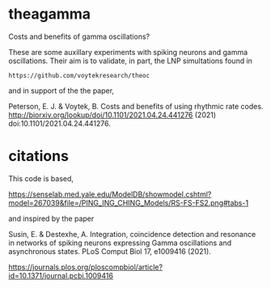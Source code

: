 # theagamma

Costs and benefits of gamma oscillations?

These are some auxillary experiments with spiking neurons and gamma oscillations. Their aim is to validate, in part, the LNP simultations found in

```https://github.com/voytekresearch/theoc```

and in support of the the paper,

Peterson, E. J. & Voytek, B. Costs and benefits of using rhythmic rate codes. http://biorxiv.org/lookup/doi/10.1101/2021.04.24.441276 (2021) doi:10.1101/2021.04.24.441276.

# citations

This code is based,

https://senselab.med.yale.edu/ModelDB/showmodel.cshtml?model=267039&file=/PING_ING_CHING_Models/RS-FS-FS2.png#tabs-1

and inspired by the paper

Susin, E. & Destexhe, A. Integration, coincidence detection and resonance in networks of spiking neurons expressing Gamma oscillations and asynchronous states. PLoS Comput Biol 17, e1009416 (2021).

https://journals.plos.org/ploscompbiol/article?id=10.1371/journal.pcbi.1009416